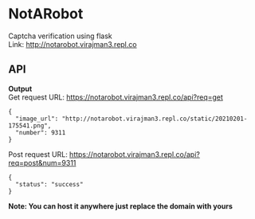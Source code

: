 # NotARobot
Captcha verification using flask \
Link: http://notarobot.virajman3.repl.co

## API
**Output** \
Get request URL: https://notarobot.virajman3.repl.co/api?req=get 
```
{
  "image_url": "http://notarobot.virajman3.repl.co/static/20210201-175541.png", 
  "number": 9311
}
```
Post request URL: https://notarobot.virajman3.repl.co/api?req=post&num=9311
```
{
  "status": "success"
}
```
**Note: You can host it anywhere just replace the domain with yours**
